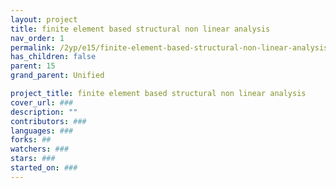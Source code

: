 ```yaml
---
layout: project
title: finite element based structural non linear analysis
nav_order: 1
permalink: /2yp/e15/finite-element-based-structural-non-linear-analysis
has_children: false
parent: 15
grand_parent: Unified

project_title: finite element based structural non linear analysis
cover_url: ###
description: ""
contributors: ###
languages: ###
forks: ##
watchers: ###
stars: ###
started_on: ###
---
```

    